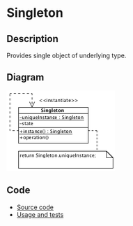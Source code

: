 # Singleton

## Description

Provides single object of underlying type.

## Diagram

![Singleton](singleton.png)

## Code

* [Source code](singleton.js)
* [Usage and tests](./../../test/singleton-tests.js)